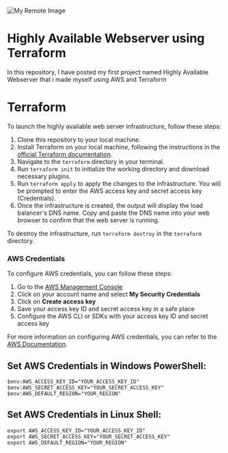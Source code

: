 ![My Remote Image](https://i.ibb.co/PGRsmhR/aws-tf.png)


# Highly Available Webserver using Terraform

In this repository, I have posted my first project named Highly Available Webserver that i made myself using AWS and Terraform


# Terraform

To launch the highly available web server infrastructure, follow these steps:

1. Clone this repository to your local machine.
2. Install Terraform on your local machine, following the instructions in the [official Terraform documentation](https://learn.hashicorp.com/tutorials/terraform/install-cli).
3. Navigate to the `terraform` directory in your terminal.
4. Run `terraform init` to initialize the working directory and download necessary plugins.
5. Run `terraform apply` to apply the changes to the infrastructure. You will be prompted to enter the AWS access key and secret access key (Credentials).
6. Once the infrastructure is created, the output will display the load balancer's DNS name. Copy and paste the DNS name into your web browser to confirm that the web server is running.

To destroy the infrastructure, run `terraform destroy` in the `terraform` directory.

### AWS Credentials

To configure AWS credentials, you can follow these steps:

1. Go to the [AWS Management Console](https://console.aws.amazon.com/)
2. Click on your account name and select **My Security Credentials**
3. Click on **Create access key**
4. Save your access key ID and secret access key in a safe place
5. Configure the AWS CLI or SDKs with your access key ID and secret access key

For more information on configuring AWS credentials, you can refer to the [AWS Documentation](https://docs.aws.amazon.com/general/latest/gr/aws-sec-cred-types.html#access-keys-and-secret-access-keys).




## Set AWS Credentials in Windows PowerShell:

    $env:AWS_ACCESS_KEY_ID="YOUR_ACCESS_KEY_ID"
    $env:AWS_SECRET_ACCESS_KEY="YOUR_SECRET_ACCESS_KEY"
    $env:AWS_DEFAULT_REGION="YOUR_REGION"

## Set AWS Credentials in Linux Shell:

    export AWS_ACCESS_KEY_ID="YOUR_ACCESS_KEY_ID"
    export AWS_SECRET_ACCESS_KEY="YOUR_SECRET_ACCESS_KEY"
    export AWS_DEFAULT_REGION="YOUR_REGION"

